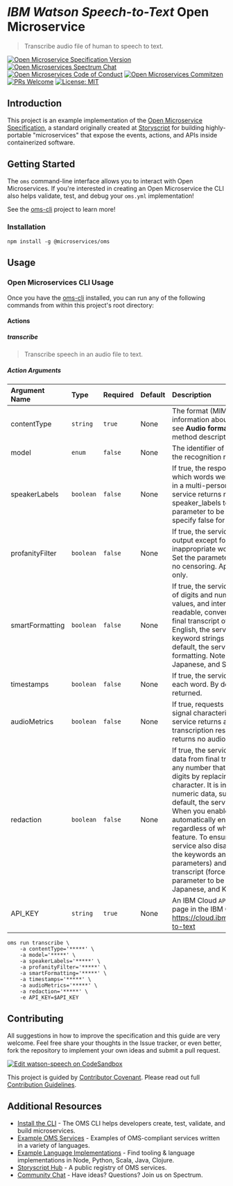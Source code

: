 # _IBM Watson Speech-to-Text_ Open Microservice

> Transcribe audio file of human to speech to text.

[![Open Microservice Specification Version](https://img.shields.io/badge/Open%20Microservice-1.0-477bf3.svg)](https://openmicroservices.org) [![Open Microservices Spectrum Chat](https://withspectrum.github.io/badge/badge.svg)](https://spectrum.chat/open-microservices) [![Open Microservices Code of Conduct](https://img.shields.io/badge/Contributor%20Covenant-v1.4%20adopted-ff69b4.svg)](https://github.com/oms-services/.github/blob/master/CODE_OF_CONDUCT.md) [![Open Microservices Commitzen](https://img.shields.io/badge/commitizen-friendly-brightgreen.svg)](http://commitizen.github.io/cz-cli/) [![PRs Welcome](https://img.shields.io/badge/PRs-welcome-brightgreen.svg)](http://makeapullrequest.com) 
[![License: MIT](https://img.shields.io/badge/License-MIT-blue.svg)](https://opensource.org/licenses/MIT)

## Introduction

This project is an example implementation of the [Open Microservice Specification](https://openmicroservices.org), a standard originally created at [Storyscript](https://storyscript.io) for building highly-portable "microservices" that expose the events, actions, and APIs inside containerized software.

## Getting Started

The `oms` command-line interface allows you to interact with Open Microservices. If you're interested in creating an Open Microservice the CLI also helps validate, test, and debug your `oms.yml` implementation!

See the [oms-cli](https://github.com/microservices/oms) project to learn more!

### Installation

```
npm install -g @microservices/oms
```

## Usage

### Open Microservices CLI Usage

Once you have the [oms-cli](https://github.com/microservices/oms) installed, you can run any of the following commands from within this project's root directory:

#### Actions

##### transcribe

> Transcribe speech in an audio file to text.
##### Action Arguments

| Argument Name | Type | Required | Default | Description |
|:------------- |:---- |:-------- |:--------|:----------- |
| contentType | `string` | `true` | None | The format (MIME type) of the audio. For more information about specifying an audio format, see **Audio formats (content types)** in the method description. |
| model | `enum` | `false` | None | The identifier of the model that is to be used for the recognition request. |
| speakerLabels | `boolean` | `false` | None | If true, the response includes labels that identify which words were spoken by which participants in a multi-person exchange. By default, the service returns no speaker labels. Setting speaker_labels to true forces the timestamps parameter to be true, regardless of whether you specify false for the parameter. |
| profanityFilter | `boolean` | `false` | None | If true, the service filters profanity from all output except for keyword results by replacing inappropriate words with a series of asterisks. Set the parameter to false to return results with no censoring. Applies to US English transcription only. |
| smartFormatting | `boolean` | `false` | None | If true, the service converts dates, times, series of digits and numbers, phone numbers, currency values, and internet addresses into more readable, conventional representations in the final transcript of a recognition request. For US English, the service also converts certain keyword strings to punctuation symbols. By default, the service performs no smart formatting. Note: Applies to US English, Japanese, and Spanish transcription only. |
| timestamps | `boolean` | `false` | None | If true, the service returns time alignment for each word. By default, no timestamps are returned. |
| audioMetrics | `boolean` | `false` | None | If true, requests detailed information about the signal characteristics of the input audio. The service returns audio metrics with the final transcription results. By default, the service returns no audio metrics. |
| redaction | `boolean` | `false` | None | If true, the service redacts, or masks, numeric data from final transcripts. The feature redacts any number that has three or more consecutive digits by replacing each digit with an X character. It is intended to redact sensitive numeric data, such as credit card numbers. By default, the service performs no redaction. When you enable redaction, the service automatically enables smart formatting, regardless of whether you explicitly disable that feature. To ensure maximum security, the service also disables keyword spotting (ignores the keywords and keywords_threshold parameters) and returns only a single final transcript (forces the max_alternatives parameter to be 1). Note: Applies to US English, Japanese, and Korean transcription only. |
| API_KEY | `string` | `true` | None | An IBM Cloud `API KEY`. Go to the Speech to Text page in the IBM Cloud Catalog: https://cloud.ibm.com/catalog/services/speech-to-text |

``` shell
oms run transcribe \ 
    -a contentType='*****' \ 
    -a model='*****' \ 
    -a speakerLabels='*****' \ 
    -a profanityFilter='*****' \ 
    -a smartFormatting='*****' \ 
    -a timestamps='*****' \ 
    -a audioMetrics='*****' \ 
    -a redaction='*****' \ 
    -e API_KEY=$API_KEY
```

## Contributing

All suggestions in how to improve the specification and this guide are very welcome. Feel free share your thoughts in the Issue tracker, or even better, fork the repository to implement your own ideas and submit a pull request.

[![Edit watson-speech on CodeSandbox](https://codesandbox.io/static/img/play-codesandbox.svg)](https://codesandbox.io/s/github/oms-services/watson-speech)

This project is guided by [Contributor Covenant](https://github.com/oms-services/.github/blob/master/CODE_OF_CONDUCT.md). Please read out full [Contribution Guidelines](https://github.com/oms-services/.github/blob/master/CONTRIBUTING.md).

## Additional Resources

* [Install the CLI](https://github.com/microservices/oms) - The OMS CLI helps developers create, test, validate, and build microservices.
* [Example OMS Services](https://github.com/oms-services) - Examples of OMS-compliant services written in a variety of languages.
* [Example Language Implementations](https://github.com/microservices) - Find tooling & language implementations in Node, Python, Scala, Java, Clojure.
* [Storyscript Hub](https://hub.storyscript.io) - A public registry of OMS services.
* [Community Chat](https://spectrum.chat/open-microservices) - Have ideas? Questions? Join us on Spectrum.
